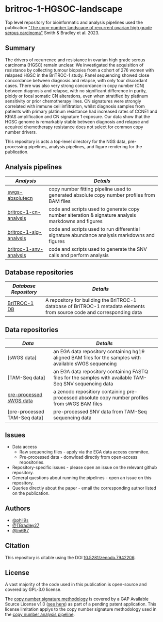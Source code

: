 # britroc-1-HGSOC-landscape
Top level repository for bioinformatic and analysis pipelines used the publication ["The copy-number landscape of recurrent ovarian high grade serous carcinoma"](https://www.medrxiv.org/content/10.1101/2022.10.21.22280992v1) Smith & Bradley et al. 2023.

## Summary

The drivers of recurrence and resistance in ovarian high grade serous carcinoma (HGSC) remain unclear. We investigated the acquisition of resistance by collecting tumour biopsies from a cohort of 276 women with relapsed HGSC in the BriTROC-1 study. Panel sequencing showed close concordance between diagnosis and relapse, with only four discordant cases. There was also very strong concordance in copy number (CN) between diagnosis and relapse, with no significant difference in purity, ploidy or focal somatic CN alterations, even when stratified by platinum sensitivity or prior chemotherapy lines. CN signatures were strongly correlated with immune cell infiltration, whilst diagnosis samples from patients with primary platinum resistance had increased rates of CCNE1 and KRAS amplification and CN signature 1 exposure. Our data show that the HGSC genome is remarkably stable between diagnosis and relapse and acquired chemotherapy resistance does not select for common copy number drivers.

This repository is acts a top-level directory for the NGS data, pre-processing pipelines, analysis pipelines, and figure rendering for the publication.

## Analysis pipelines

|*Analysis*|*Details*|
|----------|---------|
|[swgs-absolutecn](https://github.com/Phil9S/swgs-absolutecn/tree/publication)|copy number fitting pipeline used to generated absolute copy number profiles from BAM files|
|[britroc-1-cn-analysis](https://github.com/BRITROC/britroc-1-cn-analysis)|code and scripts used to generate copy number alteration & signature analysis markdowns and figures|
|[britroc-1-sig-analysis](https://github.com/BRITROC/britroc-1-sig-analysis)|code and scripts used to run differential signature abundance analysis markdowns and figures|
|[britroc-1-snv-analysis](https://github.com/BRITROC/BriTROC-1_short_variant_discovery)|code and scripts used to generate the SNV calls and perform analysis|

## Database repositories

|*Database Repository*|*Details*|
|----------|---------|
|[BriTROC-1 DB](https://github.com/BRITROC/BriTROC-1_DB)|A repository for building the BriTROC-1 database of BriTROC-1 metadata elements from source code and corresponding data|

## Data repositories
|*Data*|*Details*|
|------|---------|
|[sWGS data]|an EGA data repository containing hg19 aligned BAM files for the samples with available sWGS sequencing|                  
|[TAM-Seq data]|an EGA data repository containing FASTQ files for the samples with available TAM-Seq SNV sequencing data|
|[pre-processed sWGS data](https://zenodo.org/record/7573784#.ZD6uPXbMJPY)|a zenodo repositiory containing pre-processed absolute copy number profiles from sWGS BAM files|
|[pre-processed TAM-Seq data]|pre-processed SNV data from TAM-Seq sequencing data|

## Issues

- Data access
  - Raw sequencing files - apply via the EGA data access commitee.
  - Pre-processed data - donwload directly from open-access repositories.
- Repository-specific issues - please open an issue on the relevant github repository.
- General questions about running the pipelines - open an issue on this repository.
- Queries directly about the paper - email the corresponding author listed on the publication.

## Authors

- [@phil9s](https://github.com/Phil9S)
- [@TBradley27](https://github.com/TBradley27)
- [@lm687](https://github.com/lm687)

## Citation
This repository is citable using the DOI [10.5281/zenodo.7942206](https://doi.org/10.5281/zenodo.7942206).

## License
A vast majority of the code used in this publication is open-source and covered by GPL-3.0 license.
 
The [copy number signature methodology](https://github.com/markowetzlab/CINSignatureQuantification) is covered by a GAP Available Source License v1.0 ([see here](https://github.com/markowetzlab/CINSignatureQuantification/blob/main/LICENSE)) as part of a pending patent application. This license limitation applys to the copy number signature methodology used in the [copy number analysis pipeline](https://github.com/BRITROC/britroc-cn-analysis).
